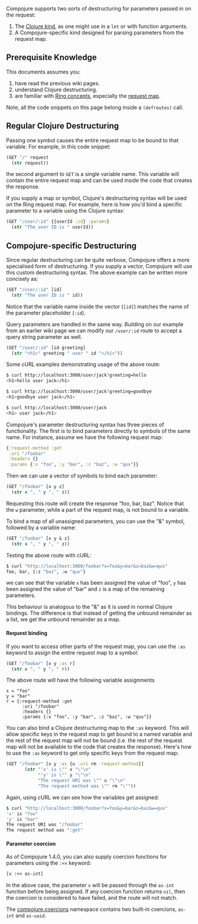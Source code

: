 Compojure supports two sorts of destructuring for parameters passed in on the request:

 1. The [Clojure kind](https://clojure.org/reference/special_forms#binding-forms), as one might use in a `let` or with function arguments.
 2. A Compojure-specific kind designed for parsing parameters from the request map.


## Prerequisite Knowledge

This documents assumes you:

1. have read the previous wiki pages.
1. understand Clojure destructuring.
1. are familiar with [Ring concepts](https://github.com/ring-clojure/ring/wiki/Concepts), especially the [request map](https://github.com/ring-clojure/ring/wiki/Concepts#requests).

Note, all the code snippets on this page belong inside a `(defroutes)` call.


## Regular Clojure Destructuring

Passing one symbol causes the entire request map to be bound to that variable.  For example, in this code snippet:

```clojure
(GET "/" request
  (str request))
```

the second argument to `GET` is a single variable name.  This variable will contain the entire request map and can be used inside the code that creates the response.

If you supply a map or symbol, Clojure's destructuring syntax will be used on the Ring request map. For example, here is how you'd bind a specific parameter to a variable using the Clojure syntax:

```clojure
(GET "/user/:id" {{userId :id} :params}
  (str "The user ID is " userId))
```


## Compojure-specific Destructuring

Since regular destructuring can be quite verbose, Compojure offers a more specialised form of destructuring. If you supply a vector, Compojure will use this custom destructuring syntax. The above example can be written more concisely as:

```clojure
(GET "/user/:id" [id]
  (str "The user ID is " id))
```

Notice that the variable name inside the vector (`[id]`) matches the name of the parameter placeholder (`:id`).

Query parameters are handled in the same way. Building on our example from an earlier wiki page we can modify our `/user/:id` route to accept a query string parameter as well.

```clojure
(GET "/user/:id" [id greeting]
  (str "<h1>" greeting " user " id "</h1>"))
```

Some cURL examples demonstrating usage of the above route:

```bash
$ curl http://localhost:3000/user/jack?greeting=hello
<h1>hello user jack</h1>

$ curl http://localhost:3000/user/jack?greeting=goodbye
<h1>goodbye user jack</h1>

$ curl http://localhost:3000/user/jack
<h1> user jack</h1>
```

Compojure's parameter destructuring syntax has three pieces of functionality. The first is to bind parameters directly to symbols of the same name. For instance, assume we have the following request map:

```clojure
{:request-method :get
 :uri "/foobar"
 :headers {}
 :params {:x "foo", :y "bar", :z "baz", :w "qux"}}
```

Then we can use a vector of symbols to bind each parameter:

```clojure
(GET "/foobar" [x y z]
  (str x ", " y ", " z))
```

Requesting this route will create the response "foo, bar, baz".  Notice that the `w` parameter, while a part of the request map, is not bound to a variable.

To bind a map of all unassigned parameters, you can use the "&" symbol, followed by a variable name:

```clojure
(GET "/foobar" [x y & z]
  (str x ", " y ", " z))
```

Testing the above route with cURL:

```bash
$ curl "http://localhost:3000/foobar?x=foo&y=bar&z=baz&w=qux" 
foo, bar, {:z "baz", :w "qux"}
```

we can see that the variable `x` has been assigned the value of "foo", `y` has been assigned the value of "bar" and `z` is a map of the remaining parameters.

This behaviour is analogous to the "&" as it is used in normal Clojure bindings. The difference is that instead of getting the unbound remainder as a list, we get the unbound remainder as a map.

#### Request binding

If you want to access other parts of the request map, you can use the `:as` keyword to assign the entire request map to a symbol:

```clojure
(GET "/foobar" [x y :as r]
  (str x ", " y ", " r))
```

The above route will have the following variable assignments

```
x = "foo"
y = "bar"
r = {:request-method :get
      :uri "/foobar"
      :headers {}
      :params {:x "foo", :y "bar", :z "baz", :w "qux"}}
```

You can also bind a Clojure destructuring map to the `:as` keyword. This will allow specific keys in the request map to get bound to a named variable and the rest of the request map will not be bound (i.e. the rest of the request map will not be available to the code that creates the response).  Here's how to use the `:as` keyword to get only specific keys from the request map:

```clojure
(GET "/foobar" [x y :as {u :uri rm :request-method}]
       (str "'x' is \"" x "\"\n"
            "'y' is \"" y "\"\n"
            "The request URI was \"" u "\"\n"
            "The request method was \"" rm "\""))
```

Again, using cURL we can see how the variables get assigned:

```bash
$ curl "http://localhost:3000/foobar?x=foo&y=bar&z=baz&w=qux"
'x' is "foo"
'y' is "bar"
The request URI was "/foobar"
The request method was ":get"
```

#### Parameter coercion

As of Compojure 1.4.0, you can also supply coercion functions for parameters using the `:<<` keyword:

```clojure
[x :<< as-int]
```

In the above case, the parameter `x` will be passed through the `as-int` function before being assigned. If any coercion function returns `nil`, then the coercion is considered to have failed, and the route will not match.

The [compojure.coercions](https://weavejester.github.io/compojure/compojure.coercions.html) namespace contains two built-in coercions, `as-int` and `as-uuid`.
